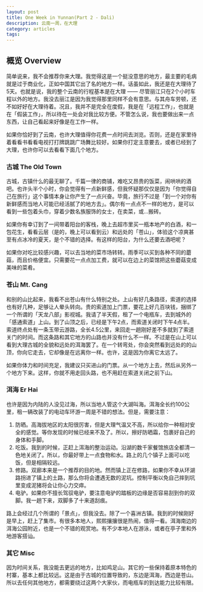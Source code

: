 ```yaml
---
layout: post
title: One Week in Yunnan(Part 2 - Dali)
description: 云南一周，在大理
category: articles
tags: 
---
```

## 概览 Overview
简单说来，我不会推荐你来大理。我觉得这是一个挺没意思的地方，最主要的毛病就是过于商业化，正如中国其它出了名的地方一样。话虽如此，我还是在大理待了5天。也就是说，我的整个云南的行程基本是在大理 —— 尽管丽江只在2个小时车程以外的地方。我没去丽江是因为我觉得那里同样不会有意思。与其舟车劳顿，还不如好好在大理待着。况且，我并不是完全在度假，我是在「远程工作」，也就是在「假装工作」，所以待在一处会对我比较方便。不管怎么说，我也要做出来一点东西，让自己看起来好像是在工作一样。

如果你恰好到了云南，也许大理值得你花费一点时间去浏览。否则，还是在家里待着看看书看看电视打打牌跳跳广场舞比较好。如果你打定主意要去，或者已经到了大理，也许你可以去看看下面几个地方。

### 古城 The Old Town
古城，古镇什么的最无聊了。千篇一律的商铺，难吃又昂贵的饭菜，闹哄哄的酒吧。也许头半个小时，你会觉得有一点新鲜感，但我怀疑那仅仅是因为「你觉得自己在旅行」这个事情本身让你产生了一点兴奋。毕竟，旅行不过是「到一个对你有新鲜感而当地人可能已经活腻了的地方去」。偶尔有一点点不一样的地方，是可以看到一些包着头巾，穿着少数名族服饰的女士，在卖菜，或…搬砖。

如果你有幸订到了一间带着阳台的客栈，晚上去超市里买一瓶本地产的白酒，和一包花生，看看云层（是的，晚上可以看到云）和远处的「苍山」，体验这个凉爽甚至有点冰冷的夏天，是个不错的选择。有这样的阳台，为什么还要去酒吧呢？

如果你对吃比较感兴趣，可以去当地的菜市场转转。雨季可以买到各种不同的蘑菇，而且价格便宜。只需要花一点点加工费，就可以在边上的菜馆把这些蘑菇变成美味的菜肴。

### 苍山 Mt. Cang
和别的山比起来，我看不出苍山有什么特别之处。上山有好几条路径，索道的选择也有好几种，足够让人晕头转向。贵的索道加上门票，要花上好几百块钱，捆绑了一个所谓的「天龙八部」影视城。我请了半天假，租了一个电瓶车，去到城外的「感通索道」上山。到了山顶之后，已经是下午2点，而索道关闭时下午4点半。索道终点处有一条玉带云游路，全长4.5公里，来回走一趟刚好差不多就到了索道关门的时间。而这条路和其它地方的山路也并没有什么不一样。不过是在山上可以看到大理古城的全貌和远处的洱海罢了。在一个转弯处，你会突然看到远处的的山顶，你向它走去，它却像是在远离你一样。也许，这是因为你离它太远了。

如果你体力和时间充足，我建议只买进山的门票。从一个地方上去，然后从另外一个地方下来。这样，你就不用走回头路，也不用赶在索道关闭之前下山。

### 洱海 Er Hai
也许是因为内陆的人没见过海，所以当地人管这个大湖叫海。洱海全长约100公里，租一辆改装了的电动车环游一周是不错的想法。但是，需要注意：

1. 防晒。高海拔地区的太阳很厉害，但是大理气温又不高，所以给你一种相对安全的感觉。等你发现的时候已经来不及了。所以，擦好防晒霜，包裹好自己的身体和手脚。
2. 吃饭。我到的时候，正赶上洱海的整治运动。沿湖的数千家餐馆旅店全都清一色地关闭了。所以，你最好带上一点食物和水。路上的几个镇子上面可以吃饭，但是相隔较远。
3. 修路。双廊本来是一个推荐的目的地。然而镇上正在修路，如果你不幸从环湖路拐进了镇上的土路，那么你将会遭遇无数的泥坑。控制平衡以免自己摔到坑里变成泥猪将会让你心力交瘁。
4. 电驴。如果你不擅长驾驭电驴，要注意电驴的踏板的边缘是否容易刮到你的双脚。我一趟下来，双脚多了十来道刮痕。

路上会经过几个所谓的「景点」，但我没去。除了一个喜洲古镇。我到的时候刚好是早上，赶上了集市。有很多本地人，熙熙攘攘很是热闹，值得一看。洱海南边的洱海公园附近，也是一个不错的观赏地。有不少本地人在游泳，或者在亭子里和外地游客搭讪。

### 其它 Misc
因为时间关系，我没能去更远的地方，比如鸡足山。其它的一些保持着原本特色的村寨，基本上都比较远。这是由于古城的位置导致的，东边是洱海，西边是苍山。所以去任何其他地方，都需要绕过这两个大家伙，而电瓶车的到达能力比较有限。